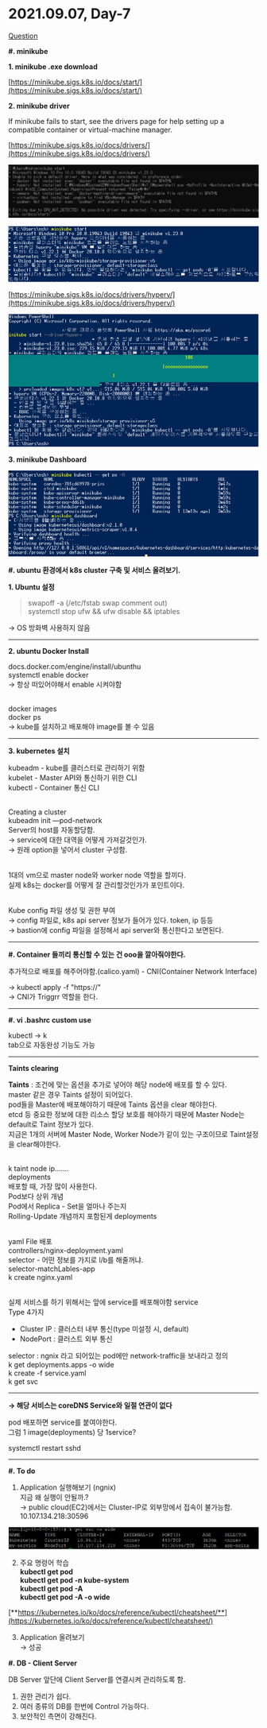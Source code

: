 # 2021.09.07, Day-7

[Question](2021%2009%2007,%20Day-7%207d04533b894e423f8821e377c5128209/Question%20b191b509955d4be38029f6b3b8b4023e.md)

**#. minikube** 

**1. minikube .exe download**

[https://minikube.sigs.k8s.io/docs/start/](https://minikube.sigs.k8s.io/docs/start/)

**2. minikube driver**

If minikube fails to start, see the drivers page for help setting up a compatible container or virtual-machine manager.

[https://minikube.sigs.k8s.io/docs/drivers/](https://minikube.sigs.k8s.io/docs/drivers/)

![Untitled](images/minikube-1.png)

![Untitled](images/minikube-2.png)

**<hyper-v>**

[https://minikube.sigs.k8s.io/docs/drivers/hyperv/](https://minikube.sigs.k8s.io/docs/drivers/hyperv/)

![Untitled](images/minikube-3.png)

**3. minikube Dashboard**

![Untitled](images/minikube-4.png)

**#. ubuntu 환경에서 k8s cluster 구축 및 서비스 올려보기.**

**1. Ubuntu 설정**

> swapoff -a (/etc/fstab swap comment out) <br>
> systemctl stop ufw && ufw disable && iptables <br>

→ OS 방화벽 사용하지 않음
<hr>

**2. ubuntu Docker Install**

docs.docker.com/engine/install/ubunthu <br>
systemctl enable docker <br>
→ 항상 떠있어야해서 enable 시켜야함 <br><br>

docker images <br>
docker ps <br>
→ kube를 설치하고 배포해야 image를 볼 수 있음
<hr>

**3. kubernetes 설치**

kubeadm - kube를 클러스터로 관리하기 위함 <br>
kubelet - Master API와 통신하기 위한 CLI <br>
kubectl - Container 통신 CLI <br><br>

Creating a cluster <br>
kubeadm init —pod-network <br>
Server의 host를 자동할당함. <br>
→ service에 대한 대역을 어떻게 가져갈것인가. <br>
→ 원래 option을 넣어서 cluster 구성함. <br><br>

1대의 vm으로 master node와 worker node 역할을 할끼다. <br>
실제 k8s는 docker를 어떻게 잘 관리할것인가가 포인트이다. <br><br>

Kube config 파일 생성 및 권한 부여 <br>
→ config 파일로, k8s api server 정보가 들어가 있다. token, ip 등등 <br>
→ bastion에 config 파일을 설정해서 api server와 통신한다고 보면된다. <br>
<hr>

**#. Container 들끼리 통신할 수 있는 건 ooo을 깔아줘야한다.**

추가적으로 배포를 해주어야함.(calico.yaml) - CNI(Container Network Interface) <br>

→ kubectl apply -f "https://" <br>
→ CNI가 Triggrr 역할을 한다. <br>
<hr>

**#. vi .bashrc custom use**

kubectl → k <br>
tab으로 자동완성 기능도 가능 <br>
<hr>

**Taints clearing**

**Taints** : 조건에 맞는 옵션을 추가로 넣어야 해당 node에 배포를 할 수 있다. <br>
master 같은 경우 Taints 설정이 되어있다. <br>
pod들을 Master에 배포해야하기 때문에 Taints 옵션을 clear 해야한다. <br>
etcd 등 중요한 정보에 대한 리소스 할당 보호를 해야하기 때문에 Master Node는 default로 Taint 정보가 있다. <br>
지금은 1개의 서버에 Master Node, Worker Node가 같이 있는 구조이므로 Taint설정을 clear해야한다.<br><br>

k taint node ip....... <br>
deployments <br>
배포할 때, 가장 많이 사용한다. <br>
Pod보다 상위 개념 <br>
Pod에서 Replica - Set을 얼마나 주는지 <br>
Rolling-Update 개념까지 포함된게 deployments <br><br>

yaml File 배포 <br>
controllers/nginx-deployment.yaml <br>
selector - 어떤 정보를 가지로 l/b를 해줄꺼냐. <br>
selector-matchLables-app <br>
k create nginx.yaml <br><br>

실제 서비스를 하기 위해서는 앞에 service를 배포해야함
service <br>
Type 4가지 <br>
- Cluster IP : 클러스터 내부 통신(type 미설정 시, default)
- NodePort : 클러스트 외부 통신 <br>

selector : ngnix 라고 되어있는 pod에만 network-traffic을 보내라고 정의 <br>
k get deployments.apps -o wide <br>
k create -f service.yaml <br>
k get svc <br>
<hr>

**→ 해당 서비스는 coreDNS Service와 일절 연관이 없다**

pod 배포하면 service를 붙여야한다. <br>
그럼 1 image(deployments) 당 1service? <br>

systemctl restart sshd <br>
<hr>

**#. To do**

1. Application 실행해보기 (ngnix) <br>
지금 왜 실행이 안될까.? <br>
→ public cloud(EC2)에서는 Cluster-IP로 외부망에서 접속이 불가능함. <br>
10.107.134.218:30596 <br>

![Untitled](images/minikube-5.png)

2. 주요 명령어 학습 <br>
**kubectl get pod** <br>
**kubectl get pod -n kube-system** <br>
**kubectl get pod -A** <br>
**kubectl get pod -A -o wide**

[**https://kubernetes.io/ko/docs/reference/kubectl/cheatsheet/**](https://kubernetes.io/ko/docs/reference/kubectl/cheatsheet/)

3. Application 올려보기 <br>
→ 성공

**#. DB - Client Server**

DB Server 앞단에 Client Server를 연결시켜 관리하도록 함. <br>
1. 권한 관리가 쉽다. <br>
2. 여러 종류의 DB를 한번에 Control 가능하다. <br>
3. 보안적인 측면이 강해진다. <br>